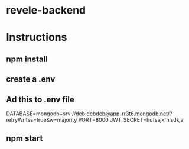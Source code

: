 # revele-backend

# Instructions

## npm install

## create a .env 

## Ad this to .env file
DATABASE=mongodb+srv://deb:debdeb@app-rr3t6.mongodb.net/<dbname>?retryWrites=true&w=majority
PORT=8000
JWT_SECRET=hdfsajkfhlsdkja
  
## npm start
